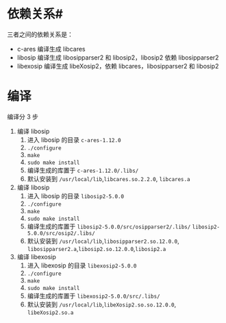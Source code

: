 # 依赖关系#

三者之间的依赖关系是：
- c-ares 编译生成 libcares
- libosip 编译生成 libosipparser2 和 libosip2，libosip2 依赖 libosipparser2
- libexosip 编译生成 libeXosip2，依赖 libcares，libosipparser2 和 libosip2

# 编译 #

编译分 3 步
1. 编译 libosip
	1. 进入 libosip 的目录 `c-ares-1.12.0`
	2. `./configure`
	3. `make`
	4. `sudo make install`
	5. 编译生成的库置于 `c-ares-1.12.0/.libs/`
    6. 默认安装到 `/usr/local/lib`,`libcares.so.2.2.0`, `libcares.a`
1. 编译 libosip
	1. 进入 libosip 的目录 `libosip2-5.0.0`
	2. `./configure`
	3. `make`
	4. `sudo make install`
	5. 编译生成的库置于 `libosip2-5.0.0/src/osipparser2/.libs/` `libosip2-5.0.0/src/osip2/.libs/`
    6. 默认安装到 `/usr/local/lib`,`libosipparser2.so.12.0.0`, `libosipparser2.a`,`libosip2.so.12.0.0`,`libosip2.a`
2. 编译 libexosip
	1. 	进入 libexosip 的目录 `libexosip2-5.0.0`
	2. `./configure`
	3. `make`
	4. `sudo make install`
	5. 编译生成的库置于 `libexosip2-5.0.0/src/.libs/`
	6. 默认安装到 `/usr/local/lib`,`libeXosip2.so.so.12.0.0`, `libeXosip2.so.a`